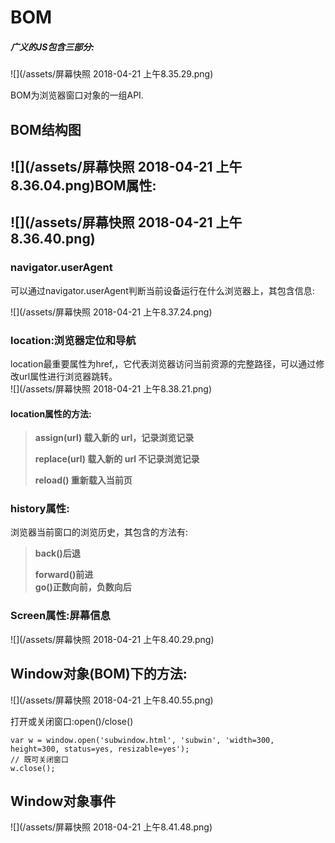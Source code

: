 # BOM

##### 广义的JS包含三部分:

![](/assets/屏幕快照 2018-04-21 上午8.35.29.png)

BOM为浏览器窗口对象的一组API.

## BOM结构图

## ![](/assets/屏幕快照 2018-04-21 上午8.36.04.png)BOM属性:

## ![](/assets/屏幕快照 2018-04-21 上午8.36.40.png)

### navigator.userAgent

可以通过navigator.userAgent判断当前设备运行在什么浏览器上，其包含信息:

![](/assets/屏幕快照 2018-04-21 上午8.37.24.png)

### location:浏览器定位和导航

location最重要属性为href,，它代表浏览器访问当前资源的完整路径，可以通过修改url属性进行浏览器跳转。  
![](/assets/屏幕快照 2018-04-21 上午8.38.21.png)

#### location属性的方法:

> **assign\(url\) 载入新的 url，记录浏览记录**
>
> **replace\(url\) 载入新的 url 不记录浏览记录**
>
> **reload\(\) 重新载入当前页**

### history属性:

浏览器当前窗口的浏览历史，其包含的方法有:

> **back\(\)后退**
>
> **forward\(\)前进  
> go\(\)正数向前，负数向后**

### Screen属性:屏幕信息

![](/assets/屏幕快照 2018-04-21 上午8.40.29.png)

## Window对象\(BOM\)下的方法:

![](/assets/屏幕快照 2018-04-21 上午8.40.55.png)

打开或关闭窗口:open\(\)/close\(\)

```
var w = window.open('subwindow.html', 'subwin', 'width=300, height=300, status=yes, resizable=yes');
// 既可关闭窗口
w.close();
```

## Window对象事件

![](/assets/屏幕快照 2018-04-21 上午8.41.48.png)













